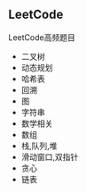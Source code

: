 ## LeetCode

LeetCode高频题目
- 二叉树
- 动态规划
- 哈希表
- 回溯
- 图
- 字符串
- 数学相关
- 数组
- 栈,队列,堆
- 滑动窗口,双指针
- 贪心
- 链表
